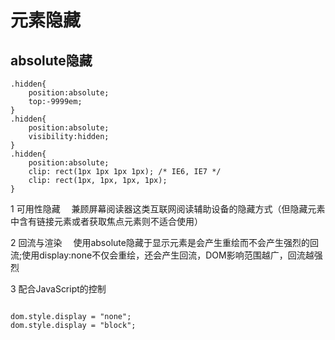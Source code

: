 # 元素隐藏

## absolute隐藏

```
.hidden{
    position:absolute;
    top:-9999em;
}
.hidden{
    position:absolute;
    visibility:hidden;
}
.hidden{
    position:absolute;
    clip: rect(1px 1px 1px 1px); /* IE6, IE7 */
    clip: rect(1px, 1px, 1px, 1px);
}
```
1 可用性隐藏
&emsp;兼顾屏幕阅读器这类互联网阅读辅助设备的隐藏方式（但隐藏元素中含有链接元素或者获取焦点元素则不适合使用）

2 回流与渲染
&emsp;使用absolute隐藏于显示元素是会产生重绘而不会产生强烈的回流;使用display:none不仅会重绘，还会产生回流，DOM影响范围越广，回流越强烈

3 配合JavaScript的控制

```

dom.style.display = "none";
dom.style.display = "block";

```









